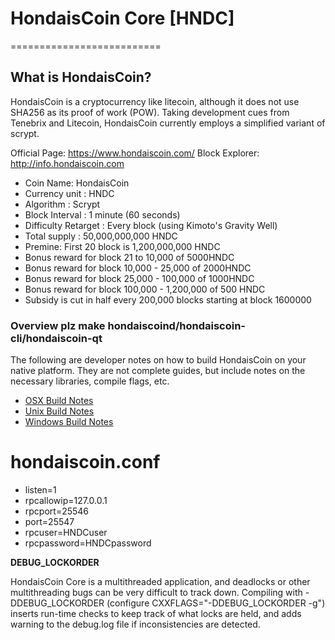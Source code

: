 # HondaisCoin Core [HNDC]
==========================
## What is HondaisCoin? 
HondaisCoin is a cryptocurrency like litecoin, although it does not use SHA256 as its proof of work (POW). Taking development cues from Tenebrix and Litecoin, HondaisCoin currently employs a simplified variant of scrypt.

 Official Page: https://www.hondaiscoin.com/
 Block Explorer: http://info.hondaiscoin.com
 
 - Coin Name: HondaisCoin
 - Currency unit : HNDC
 - Algorithm : Scrypt
 - Block Interval : 1 minute (60 seconds)
 - Difficulty Retarget : Every block (using Kimoto's Gravity Well)
 - Total supply : 50,000,000,000 HNDC
 - Premine: First 20 block is 1,200,000,000 HNDC 
 - Bonus reward for block 21 to 10,000 of 5000HNDC
 - Bonus reward for block 10,000 - 25,000 of 2000HNDC
 - Bonus reward for block 25,000 - 100,000 of 1000HNDC
 - Bonus reward for block 100,000 - 1,200,000 of 500 HNDC
 - Subsidy is cut in half every 200,000 blocks starting at block 1600000
  
### Overview plz make hondaiscoind/hondaiscoin-cli/hondaiscoin-qt

  The following are developer notes on how to build HondaisCoin on your native platform. They are not complete guides, but include notes on the necessary libraries, compile flags, etc.

  - [OSX Build Notes](doc/build-osx.md)
  - [Unix Build Notes](doc/build-unix.md)
  - [Windows Build Notes](doc/build-msw.md)

 
# hondaiscoin.conf

  - listen=1
  - rpcallowip=127.0.0.1
  - rpcport=25546
  - port=25547
  - rpcuser=HNDCuser
  - rpcpassword=HNDCpassword


**DEBUG_LOCKORDER**

HondaisCoin Core is a multithreaded application, and deadlocks or other multithreading bugs
can be very difficult to track down. Compiling with -DDEBUG_LOCKORDER (configure
CXXFLAGS="-DDEBUG_LOCKORDER -g") inserts run-time checks to keep track of what locks
are held, and adds warning to the debug.log file if inconsistencies are detected.

